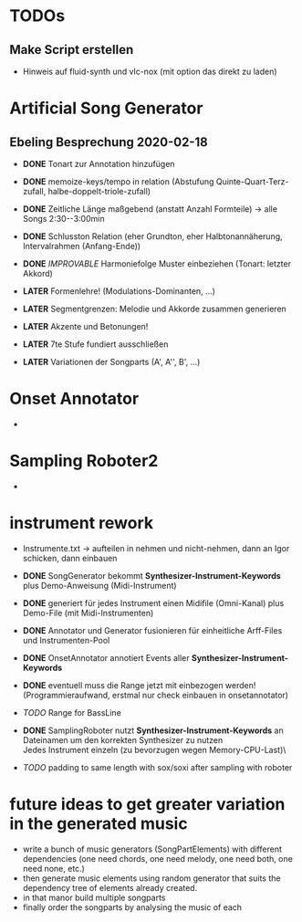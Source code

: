 # TODOs

## Make Script erstellen
- Hinweis auf fluid-synth und vlc-nox (mit option das direkt zu laden)

# Artificial Song Generator

## Ebeling Besprechung 2020-02-18

- **DONE** Tonart zur Annotation hinzufügen
- **DONE** memoize-keys/tempo in relation (Abstufung Quinte-Quart-Terz-zufall, halbe-doppelt-triole-zufall)
- **DONE** Zeitliche Länge maßgebend (anstatt Anzahl Formteile) -> alle Songs 2:30--3:00min
- **DONE** Schlusston Relation (eher Grundton, eher Halbtonannäherung, Intervalrahmen (Anfang-Ende))
- **DONE** *IMPROVABLE* Harmoniefolge Muster einbeziehen (Tonart: letzter Akkord)

- **LATER** Formenlehre! (Modulations-Dominanten, ...)
- **LATER** Segmentgrenzen: Melodie und Akkorde zusammen generieren
- **LATER** Akzente und Betonungen!

- **LATER** 7te Stufe fundiert ausschließen
- **LATER** Variationen der Songparts (A', A'', B', ...)

# Onset Annotator

-

# Sampling Roboter2

-

# instrument rework

- Instrumente.txt -> aufteilen in nehmen und nicht-nehmen, dann an Igor schicken, dann einbauen

- **DONE**  SongGenerator bekommt **Synthesizer-Instrument-Keywords** plus Demo-Anweisung (Midi-Instrument)
- **DONE** generiert für jedes Instrument einen Midifile (Omni-Kanal) plus Demo-File (mit Midi-Instrumenten)
- **DONE** Annotator und Generator fusionieren für einheitliche Arff-Files und Instrumenten-Pool
- **DONE** OnsetAnnotator annotiert Events aller **Synthesizer-Instrument-Keywords**
- **DONE** eventuell muss die Range jetzt mit einbezogen werden! (Programmieraufwand, erstmal nur check einbauen in onsetannotator)
- *TODO* Range for BassLine

- **DONE** SamplingRoboter nutzt **Synthesizer-Instrument-Keywords** an Dateinamen um den korrekten Synthesizer zu nutzen\
	Jedes Instrument einzeln (zu bevorzugen wegen Memory-CPU-Last)\
- *TODO* padding to same length with sox/soxi after sampling with roboter


# future ideas to get greater variation in the generated music

- write a bunch of music generators (SongPartElements) with different dependencies (one need chords, one need melody, one need both, one need none, etc.)
- then generate music elements using random generator that suits the dependency tree of elements already created.
- in that manor build multiple songparts
- finally order the songparts by analysing the music of each
 




